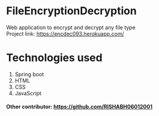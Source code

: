 # FileEncryptionDecryption
Web application to encrypt and decrypt any file type  
Project link: https://encdec093.herokuapp.com/

# Technologies used  
1. Spring boot  
2. HTML  
3. CSS  
4. JavaScript

#### Other contributor: https://github.com/RISHABH06012001
